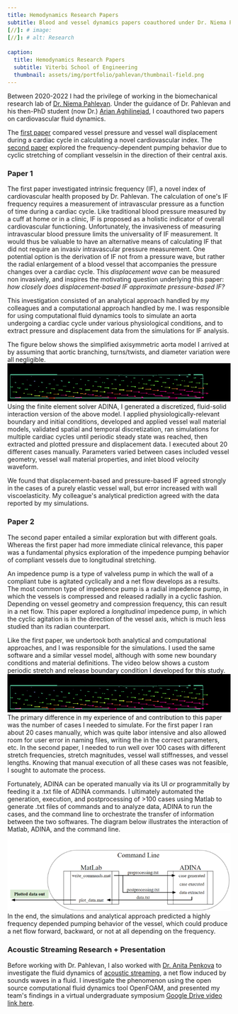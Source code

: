 ```yaml
---
title: Hemodynamics Research Papers
subtitle: Blood and vessel dynamics papers coauthored under Dr. Niema Pahlevan
[//]: # image:
[//]: # alt: Research

caption:
  title: Hemodynamics Research Papers
  subtitle: Viterbi School of Engineering
  thumbnail: assets/img/portfolio/pahlevan/thumbnail-field.png
---
```

Between 2020-2022 I had the privilege of working in the biomechanical research lab of [Dr. Niema Pahlevan](https://viterbi.usc.edu/directory/faculty/Pahlevan/Niema). Under the guidance of Dr. Pahlevan and his then-PhD student (now Dr.) [Arian Aghilinejad](https://www.linkedin.com/in/arian-aghilinejad-85828b108/), I coauthored two papers on cardiovascular fluid dynamics.

The [first paper](https://github.com/brogers622/portfolio/blob/18c59b9fa894b4369f521322821fec689fcc526e/1st%20coauthored%20paper.pdf) compared vessel pressure and vessel wall displacement during a cardiac cycle in calculating a novel cardiovascular index. The [second paper](https://github.com/brogers622/portfolio/blob/18c59b9fa894b4369f521322821fec689fcc526e/2nd%20coathored%20paper.pdf) explored the frequency-dependent pumping behavior due to cyclic stretching of compliant vesselsin in the direction of their central axis.
### Paper 1
The first paper investigated intrinsic frequency (IF), a novel index of cardiovascular health proposed by Dr. Pahlevan. The calculation of one's IF frequency requires a measurement of intravascular pressure as a function of time during a cardiac cycle. Like traditional blood pressure measured by a cuff at home or in a clinic, IF is proposed as a holistic indicator of overall cardiovascular functioning. Unfortunately, the invasiveness of measuring intravascular blood pressure limits the universality of IF measurement. It would thus be valuable to have an alternative means of calculating IF that did not require an invasiv intravascular pressure measurement. One potential option is the derivation of IF not from a pressure wave, but rather the radial enlargement of a blood vessel that accompanies the pressure changes over a cardiac cycle. This *displacement wave* can be measured non invasively, and inspires the motivating question underlying this paper: *how closely does displacement-based IF approximate pressure-based IF?*

This investigation consisted of an analytical approach handled by my colleagues and a computational approach handled by me. I was responsible for using computational fluid dynamics tools to simulate an aorta undergoing a cardiac cycle under various physiological conditions, and to extract pressure and displacement data from the simulations for IF analysis.

The figure below shows the simplified axisymmetric aorta model I arrived at by assuming that aortic branching, turns/twists, and diameter variation were all negligible.
![](assets/img/portfolio/vessel.gif)
Using the finite element solver ADINA, I generated a discretized, fluid-solid interaction version of the above model. I applied physiologically-relevant boundary and initial conditions, developed and applied vessel wall material models, validated spatial and temporal discretization, ran simulations for multiple cardiac cycles until periodic steady state was reached, then extracted and plotted pressure and displacement data. I executed about 20 different cases manually. Parameters varied between cases included vessel geometry, vessel wall material properties, and inlet blood velocity waveform.

We found that displacement-based and pressure-based IF agreed strongly in the cases of a purely elastic vessel wall, but error increased with wall viscoelasticity. My colleague's analytical prediction agreed with the data reported by my simulations. 
### Paper 2
The second paper entailed a similar exploration but with different goals. Whereas the first paper had more immediate clinical relevance, this paper was a fundamental physics exploration of the impedence pumping behavior of compliant vessels due to longitudinal stretching.

An impedence pump is a type of valveless pump in which the wall of a compliant tube is agitated cyclically and a net flow develops as a results. The most common type of impedence pump is a radial impedence pump, in which the vessels is compressed and released radially in a cyclic fashion. Depending on vessel geometry and compression frequency, this can result in a net flow. This paper explored a *longitudinal* impedence pump, in which the cyclic agitation is in the direction of the vessel axis, which is much less studied than its radian counterpart.

Like the first paper, we undertook both analytical and computational approaches, and I was responsible for the simulations. I used the same software and a similar vessel model, although with some new boundary conditions and material definitions. The video below shows a custom periodic stretch and release boundary condition I developed for this study.
![](assets/img/portfolio/pahlevan/vessel.gif)
The primary difference in my experience of and contribution to this paper was the number of cases I needed to simulate. For the first paper I ran about 20 cases manually, which was quite labor intensive and also allowed room for user error in naming files, writing the in the correct parameters, etc. In the second paper, I needed to run well over 100 cases with different stretch frequencies, stretch magnitudes, vessel wall stiffnesses, and vessel lengths. Knowing that manual execution of all these cases was not feasible, I sought to automate the process.

Fortunately, ADINA can be operated manually via its UI *or* programmitally by feeding it a .txt file of ADINA commands. I ultimately automated the generation, execution, and postprocessing of >100 cases using Matlab to generate .txt files of commands and to analyze data, ADINA to run the cases, and the command line to orchestrate the transfer of information between the two softwares. The diagram below illustrates the interaction of Matlab, ADINA, and the command line.
![automation](assets/img/portfolio/pahlevan/automation.png)
In the end, the simulations and analytical approach predicted a highly frequency depended pumping behavior of the vessel, which could produce a net flow forward, backward, or not at all depending on the frequency.
### Acoustic Streaming Research + Presentation
Before working with Dr. Pahlevan, I also worked with [Dr. Anita Penkova](https://viterbi.usc.edu/directory/faculty/Penkova/Anita) to investigate the fluid dynamics of [acoustic streaming](https://en.wikipedia.org/wiki/Acoustic_streaming#:~:text=Acoustic%20streaming%20is%20a%20steady,waves%20within%20a%20Kundt's%20tube.), a net flow induced by sounds waves in a fluid. I investigate the phenomenon using the open source computational fluid dynamics tool OpenFOAM, and presented my team's findings in a virtual undergraduate symposium [Google Drive video link here](https://drive.google.com/file/d/1xZN7Vfau2ATikSEVXnsze9H4Ha9w9JrO/view?usp=drive_link).